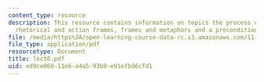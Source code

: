 ```yaml
---
content_type: resource
description: This resource contains information on topics the process of framing,
  rhetorical and action frames, frames and metaphors and a precondition for reframing.
file: /media/https%3A/open-learning-course-data-rc.s3.amazonaws.com/11-965-reflective-practice-an-approach-for-expanding-your-learning-frontiers-january-iap-2007/ed9ce06011e6a4a593b9e91efbd6cfd1_lect6.pdf
file_type: application/pdf
resourcetype: Document
title: lect6.pdf
uid: ed9ce060-11e6-a4a5-93b9-e91efbd6cfd1
---
```

